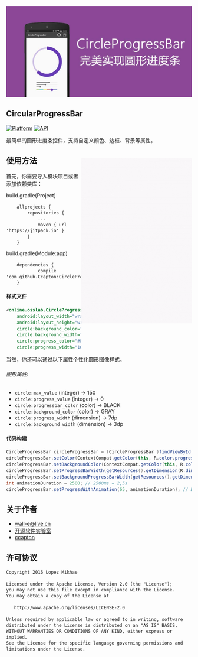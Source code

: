 ﻿<p align="center"><img src="./preview/circleprogressbar.jpg"></p>

## CircularProgressBar

[![Platform](https://img.shields.io/badge/platform-android-green.svg)](http://developer.android.com/index.html)
[![API](https://img.shields.io/badge/API-11%2B-brightgreen.svg?style=flat)](https://android-arsenal.com/api?level=11)
 
最简单的圆形进度条控件，支持自定义颜色、边框、背景等属性。

<img src="./preview/preview.gif" alt="CircleProgressBar" title="CircleProgressBar" width="300" height="448" align="right" vspace="24" />


## 使用方法

首先，你需要导入模块项目或者添加依赖类库：

build.gradle(Project)
```
	allprojects {
		repositories {
			...
			maven { url 'https://jitpack.io' }
		}
	}
```

build.gradle(Module:app)

``` 
	dependencies {
	        compile 'com.github.Ccapton:CircleProgressBar:1.1.0'
	}

```

#### 样式文件

```xml
<online.osslab.CircleProgressBar
    android:layout_width="wrap_content"
    android:layout_height="wrap_content"
    circle:background_color="#FFCDD2"
    circle:background_width="5dp"
    circle:progress_color="#F44336"
    circle:progress_width="10dp" />
```

当然，你还可以通过以下属性个性化圆形图像样式。

###### 图形属性:

* `circle:max_value`                      (integer)   -> 150
* `circle:progress_value`                      (integer)   -> 0
* `circle:progressbar_color`             (color)     -> BLACK
* `circle:background_color`  (color)     -> GRAY
* `circle:progress_width`             (dimension) -> 7dp
* `circle:background_width`  (dimension) -> 3dp


#### 代码构建

```java
CircleProgressBar circleProgressBar = (CircleProgressBar )findViewById(R.id.myCircleProgressBar );
circleProgressBar.setColor(ContextCompat.getColor(this, R.color.progressBarColor));
circleProgressBar.setBackgroundColor(ContextCompat.getColor(this, R.color.backgroundProgressBarColor));
circleProgressBar.setProgressBarWidth(getResources().getDimension(R.dimen.progressBarWidth));
circleProgressBar.setBackgroundProgressBarWidth(getResources().getDimension(R.dimen.backgroundProgressBarWidth));
int animationDuration = 2500; // 2500ms = 2,5s
circleProgressBar.setProgressWithAnimation(65, animationDuration); // Default duration = 1500ms
```

## 关于作者

- [wall-e@live.cn](mailto:wall-e@live.cn)
- [开源软件实验室](http://osslab.online/)
- [ccapton](http://ccapton.cn)


## 许可协议

    Copyright 2016 Lopez Mikhae

    Licensed under the Apache License, Version 2.0 (the "License");
    you may not use this file except in compliance with the License.
    You may obtain a copy of the License at

       http://www.apache.org/licenses/LICENSE-2.0

    Unless required by applicable law or agreed to in writing, software
    distributed under the License is distributed on an "AS IS" BASIS,
    WITHOUT WARRANTIES OR CONDITIONS OF ANY KIND, either express or implied.
    See the License for the specific language governing permissions and
    limitations under the License.

